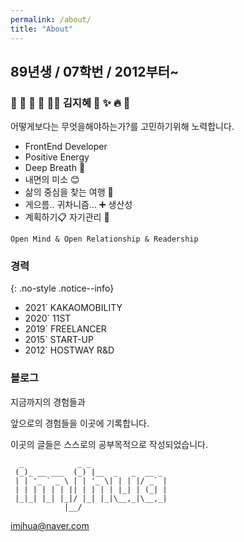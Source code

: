 ```yaml
---
permalink: /about/
title: "About"
---
```


## 89년생 / 07학번 / 2012부터~

### 🌿 💋 🙏 🥕 🧘‍♀️ 김지혜 🌈 ✨ 🔥 🌴

어떻게보다는 무엇을해야하는가?를 고민하기위해 노력합니다.

- FrontEnd Developer
- Positive Energy
- Deep Breath 🤗
- 내면의 미소 😊
- 삶의 중심을 찾는 여행 👣
- 게으름.. 귀차니즘... ➕ 생산성
- 계획하기📋  자기관리 💪

`Open Mind & Open Relationship & Readership`

### 경력

{: .no-style .notice--info}

- 2021` KAKAOMOBILITY
- 2020` 11ST
- 2019` FREELANCER
- 2015` START-UP
- 2012` HOSTWAY R&D

### 블로그

지금까지의 경험들과

앞으로의 경험들을 이곳에 기록합니다.

이곳의 글들은 스스로의 공부목적으로 작성되었습니다.

```
  _            _ _
 (_)_ __ ___  (_) |__  _   _  __ _
 | | '_ ` _ \ | | '_ \| | | |/ _` |
 | | | | | | || | | | | |_| | (_| |
 |_|_| |_| |_|/ |_| |_|\__,_|\__,_|
            |__/
```

imjhua@naver.com
